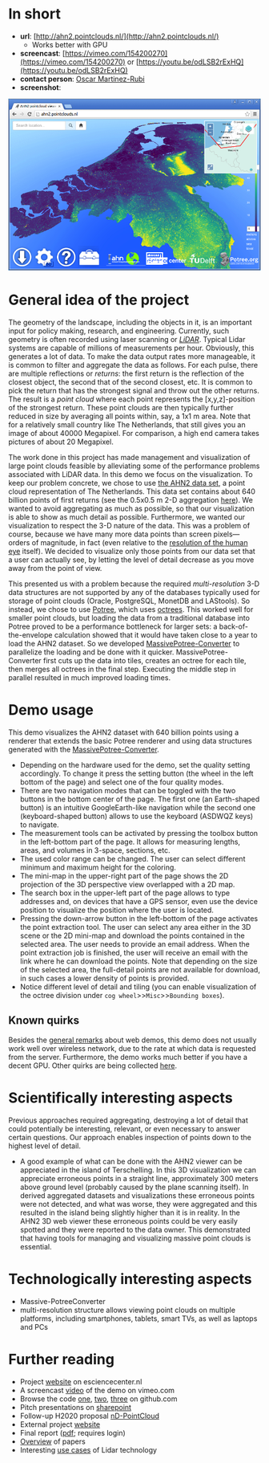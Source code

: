 # In short

- **url**: [http://ahn2.pointclouds.nl/](http://ahn2.pointclouds.nl/)
   - Works better with GPU
- **screencast**: [https://vimeo.com/154200270](https://vimeo.com/154200270) or [https://youtu.be/odLSB2rExHQ](https://youtu.be/odLSB2rExHQ)
- **contact person**: [Oscar Martinez-Rubi](https://www.esciencecenter.nl/profile/oscar-martinez-rubi-msc)
- **screenshot**:

![screenshot](/demos/ahn2/screencapture-demo-ahn2.png "AHN2 Screenshot")


# General idea of the project

The geometry of the landscape, including the objects in it, is an important input for policy making, research, and engineering. Currently, such geometry is often recorded using laser scanning or [_LiDAR_](https://en.wikipedia.org/wiki/Lidar). Typical Lidar systems are capable of millions of measurements per hour. Obviously, this generates a lot of data. To make the data output rates more manageable, it is common to filter and aggregate the data as follows. For each pulse, there are multiple reflections or _returns_: the first return is the reflection of the closest object, the second that of the second closest, etc. It is common to pick the return that has the strongest signal and throw out the other returns. The result is a _point cloud_ where each point represents the [x,y,z]-position of the strongest return. These point clouds are then typically further reduced in size by averaging all points within, say, a 1x1 m area. Note that for a relatively small country like The Netherlands, that still gives you an image of about 40000 Megapixel. For comparison, a high end camera takes pictures of about 20 Megapixel.

The work done in this project has made management and visualization of large point clouds feasible by alleviating some of the performance problems associated with LiDAR data. In this demo we focus on the visualization. To keep our problem concrete, we chose to use [the AHN2 data set](http://www.ahn.nl/index.html), a point cloud representation of The Netherlands. This data set contains about 640 billion points of first returns (see the 0.5x0.5 m 2-D aggregation [here](http://ahn.maps.arcgis.com/apps/webappviewer/index.html?id=c3c98b8a4ff84ff4938fafe7cc106e88)). We wanted to avoid aggregating as much as possible, so that our visualization is able to show as much detail as possible. Furthermore, we wanted our visualization to respect the 3-D nature of the data. This was a problem of course, because we have many more data points than screen pixels&mdash;orders of magnitude, in fact (even relative to the [resolution of the human eye](https://www.youtube.com/watch?v=4I5Q3UXkGd0) itself). We decided to visualize only those points from our data set that a user can actually see, by letting the level of detail decrease as you move away from the point of view.

This presented us with a problem because the required _multi-resolution_ 3-D data structures are not supported by any of the databases typically used for storage of point clouds (Oracle, PostgreSQL, MonetDB and LAStools). So instead, we chose to use [Potree](http://potree.org/), which uses [octrees](https://en.wikipedia.org/wiki/Octree). This worked well for smaller point clouds, but loading the data from a traditional database into Potree proved to be a performance bottleneck for larger sets: a back-of-the-envelope calculation showed that it would have taken close to a year to load the AHN2 dataset. So we developed [MassivePotree-Converter](https://github.com/NLeSC/Massive-PotreeConverter) to parallelize the loading and be done with it quicker. MassivePotree-Converter first cuts up the data into tiles, creates an octree for each tile, then merges all octrees in the final step. Executing the middle step in parallel resulted in much improved loading times.

# Demo usage

This demo visualizes the AHN2 dataset with 640 billion points using a renderer that extends the basic Potree renderer and using data structures generated with the [MassivePotree-Converter](https://github.com/NLeSC/Massive-PotreeConverter).

- Depending on the hardware used for the demo, set the quality setting accordingly. To change it press the setting button (the wheel in the left bottom of the page) and select one of the four quality modes. 
- There are two navigation modes that can be toggled with the two buttons in the bottom center of the page. The first one (an Earth-shaped button) is an intuitive GoogleEarth-like navigation while the second one (keyboard-shaped button) allows to use the keyboard (ASDWQZ keys) to navigate.
- The measurement tools can be activated by pressing the toolbox button in the left-bottom part of the page. It allows for measuring lengths, areas, and volumes in 3-space, sections, etc.
- The used color range can be changed. The user can select different minimum and maximum height for the coloring.
- The mini-map in the upper-right part of the page shows the 2D projection of the 3D perspective view overlapped with a 2D map.
- The search box in the upper-left part of the page allows to type addresses and, on devices that have a GPS sensor, even use the device position to visualize the position where the user is located.
- Pressing the down-arrow button in the left-bottom of the page activates the point extraction tool. The user can select any area either in the 3D scene or the 2D mini-map and download the points contained in the selected area. The user needs to provide an email address. When the point extraction job is finished, the user will receive an email with the link where he can download the points. Note that depending on the size of the selected area, the full-detail points are not available for download, in such cases a lower density of points is provided.
- Notice different level of detail and tiling (you can enable visualization of the octree division under ``cog wheel``>>``Misc``>>``Bounding boxes``).

## Known quirks

Besides the [general remarks](/doc/demo-usage-general-remarks.md) about web demos, this demo does not usually work well over wireless network, due to the rate at which data is requested from the server. Furthermore, the demo works much better if you have a decent GPU. Other quirks are being collected [here](/../../issues/24).

# Scientifically interesting aspects

Previous approaches required aggregating, destroying a lot of detail that could potentially be interesting, relevant, or even necessary to answer certain questions. Our approach enables inspection of points down to the highest level of detail.

- A good example of what can be done with the AHN2 viewer can be appreciated in the island of Terschelling. In this 3D visualization we can appreciate erroneous points in a straight line, approximately 300 meters above ground level (probably caused by the plane scanning itself). In derived aggregated datasets and visualizations these erroneous points were not detected, and what was worse, they were aggregated and this resulted in the island being slightly higher than it is in reality. In the AHN2 3D web viewer these erroneous points could be very easily spotted and they were reported to the data owner. This demonstrated that having tools for managing and visualizing massive point clouds is essential. 

# Technologically interesting aspects

- Massive-PotreeConverter
- multi-resolution structure allows viewing point clouds on multiple platforms, including smartphones, tablets, smart TVs, as well as laptops and PCs

# Further reading

- Project [website](https://www.esciencecenter.nl/project/massive-point-clouds-for-esciences) on esciencecenter.nl
- A screencast [video](https://vimeo.com/147450441) of the demo on vimeo.com
- Browse the code [one](https://github.com/NLeSC/ahn-pointcloud-viewer), [two](https://github.com/NLeSC/Massive-PotreeConverter), [three](https://github.com/NLeSC/ahn-pointcloud-viewer-ws) on github.com
- Pitch presentations on [sharepoint](https://nlesc.sharepoint.com/Shared%20Documents/Forms/AllItems.aspx?RootFolder=%2FShared%20Documents%2FNLeSC%20Project%20Presentations%2FClosed%2FMassive%20point%20cloud%20for%20eSciences&FolderCTID=0x0120004EB0DBA245A10041AA401E78745EB1B1&View={2CC9F224-02CB-49B5-9DBB-C97AE29C8572})
- Follow-up H2020 proposal [nD-PointCloud](http://www.gdmc.nl:8080/mpc/nd-pointcloud)
- External project [website](http://pointclouds.nl)
- Final report ([pdf](https://nlesc.sharepoint.com/Shared%20Documents/NLeSC%20Project%20Presentations/Closed/Massive%20point%20cloud%20for%20eSciences/End%20Report.pdf); requires login)
- [Overview](http://www.gdmc.nl:8080/mpc/documents/papers) of papers
- Interesting [use cases](http://www.lidar-uk.com/usage-of-lidar/) of Lidar technology

